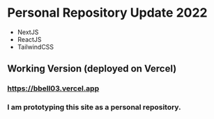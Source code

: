 

# Personal Repository Update 2022
- NextJS
- ReactJS
- TailwindCSS

## Working Version (deployed on Vercel)
### https://bbell03.vercel.app

### I am prototyping this site as a personal repository.
